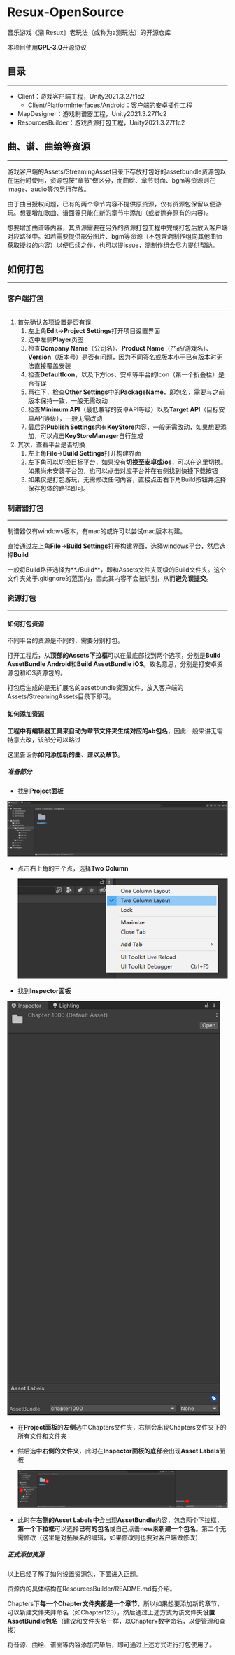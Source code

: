 # Resux-OpenSource
音乐游戏《溯 Resux》老玩法（或称为a测玩法）的开源仓库

本项目使用**GPL-3.0**开源协议



## 目录

------

- Client：游戏客户端工程，Unity2021.3.27f1c2
   - Client/PlatformInterfaces/Android：客户端的安卓插件工程
- MapDesigner：游戏制谱器工程，Unity2021.3.27f1c2
- ResourcesBuilder：游戏资源打包工程，Unity2021.3.27f1c2

## 曲、谱、曲绘等资源

------

游戏客户端的Assets/StreamingAsset目录下存放打包好的assetbundle资源包以在运行时使用，资源包按“章节”做区分，而曲绘、章节封面、bgm等资源则在image、audio等包另行存放。

由于曲目授权问题，已有的两个章节内容不提供原资源，仅有资源包保留以便游玩。想要增加歌曲、谱面等只能在新的章节中添加（或者抛弃原有的内容）。

想要增加曲谱等内容，其资源需要在另外的资源打包工程中完成打包后放入客户端对应路径中。如若需要提供部分图片、bgm等资源（不包含溯制作组向其他曲师获取授权的内容）以便后续之作，也可以提issue，溯制作组会尽力提供帮助。



## 如何打包

------

### 客户端打包

------

1. 首先确认各项设置是否有误
   1. 左上角**Edit**->**Project Settings**打开项目设置界面
   2. 选中左侧**Player**页签
   3. 检查**Company Name**（公司名）、**Product Name**（产品/游戏名）、**Version**（版本号）是否有问题，因为不同签名或版本小于已有版本时无法直接覆盖安装
   4. 检查**DefaultIcon**，以及下方ios、安卓等平台的Icon（第一个折叠栏）是否有误
   5. 再往下，检查**Other Settings**中的**PackageName**，即包名，需要与之前版本保持一致，一般无需改动
   6. 检查**Minimum API**（最低兼容的安卓API等级）以及**Target API**（目标安卓API等级），一般无需改动
   7. 最后的**Publish Settings**内有**KeyStore**内容，一般无需改动，如果想要添加，可以点击**KeyStoreManager**自行生成
2. 其次，查看平台是否切换
   1. 左上角**File**->**Build Settings**打开构建界面
   2. 左下角可以切换目标平台，如果没有**切换至安卓或ios**，可以在这里切换。如果尚未安装平台包，也可以点击对应平台并在右侧找到快捷下载按钮
   3. 如果仅是打包游玩，无需修改任何内容，直接点击右下角Build按钮并选择保存包体的路径即可。

### 制谱器打包

------

制谱器仅有windows版本，有mac的或许可以尝试mac版本构建。

直接通过左上角**File**->**Build Settings**打开构建界面，选择windows平台，然后选择**Build**

一般将Build路径选择为**./Build**，即和Assets文件夹同级的Build文件夹。这个文件夹处于.gitignore的范围内，因此其内容不会被识别，从而**避免误提交**。

### 资源打包

------

#### 如何打包资源

不同平台的资源是不同的，需要分别打包。

打开工程后，从**顶部的Assets下拉框**可以在最底部找到两个选项，分别是**Build AssetBundle Android**和**Build AssetBundle iOS**。故名意思，分别是打安卓资源包和iOS资源包的。

打包后生成的是无扩展名的assetbundle资源文件，放入客户端的Assets/StreamingAssets目录下即可。

#### 如何添加资源

**工程中有编辑器工具来自动为章节文件夹生成对应的ab包名**，因此一般来讲无需特意去改，该部分可以略过

这里告诉你**如何添加新的曲、谱以及章节**。

##### 准备部分

- 找到**Project面板**

![PixPin_2023-12-29_18-04-17](Images/PixPin_2023-12-29_18-04-17.png)

- 点击右上角的三个点，选择**Two Column**

  ![PixPin_2023-12-29_18-06-23](Images/PixPin_2023-12-29_18-06-23.png)

- 找到**Inspector面板**

![PixPin_2023-12-29_18-07-58](Images/PixPin_2023-12-29_18-07-58.png)

- 在**Project面板**的**左侧**选中Chapters文件夹，右侧会出现Chapters文件夹下的所有文件和文件夹

- 然后选中**右侧的文件夹**，此时在**Inspector面板的底部**会出现**Asset Labels**面板

  ![PixPin_2023-12-29_18-11-39](Images/PixPin_2023-12-29_18-11-39.png)

- 此时在**右侧的Asset Labels中**会出现**AssetBundle**内容，包含两个下拉框，**第一个下拉框**可以选择**已有的包名**或自己点击**new**来**新建一个包名**。第二个无需修改（这里是对拓展名的编辑，如果修改则也要对客户端做修改）



##### 正式添加资源

以上已经了解了如何设置资源包，下面进入正题。

资源内的具体结构在ResourcesBuilder/README.md有介绍。

Chapters下**每一个Chapter文件夹都是一个章节**，所以如果想要添加新的章节，可以新建文件夹并命名（如Chapter123），然后通过上述方式为该文件夹**设置AssetBundle包名**（建议和文件夹名一样，以Chapter+数字命名，以便管理和查找）

将音源、曲绘、谱面等内容添加完毕后，即可通过上述方式进行打包使用了。
